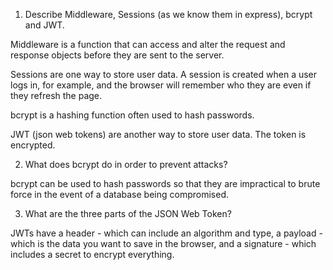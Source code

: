 <!-- Answers to the Short Answer Essay Questions go here -->

1.  Describe Middleware, Sessions (as we know them in express), bcrypt and JWT.

Middleware is a function that can access and alter the request and response objects before they are sent to the server.

Sessions are one way to store user data. A session is created when a user logs in, for example, and the browser will remember who they are even if they refresh the page.

bcrypt is a hashing function often used to hash passwords.

JWT (json web tokens) are another way to store user data. The token is encrypted.

2.  What does bcrypt do in order to prevent attacks?

bcrypt can be used to hash passwords so that they are impractical to brute force in the event of a database being compromised.

3.  What are the three parts of the JSON Web Token?

JWTs have a header - which can include an algorithm and type, a payload - which is the data you want to save in the browser, and a signature - which includes a secret to encrypt everything.
